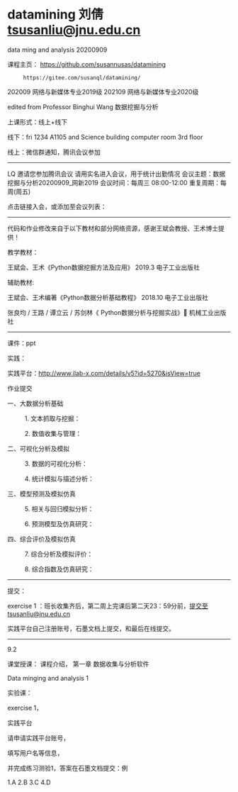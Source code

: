 # datamining  刘倩  tsusanliu@jnu.edu.cn


data ming and analysis 20200909

课程主页： https://github.com/susannusas/datamining

         https://gitee.com/susanql/datamining/

202009 网络与新媒体专业2019级 
202109 网络与新媒体专业2020级 


edited from Professor Binghui Wang 数据挖掘与分析

上课形式：线上+线下 

线下：fri 1234 A1105 and Science building computer room 3rd floor 

线上：微信群通知，腾讯会议参加

----------------

LQ 邀请您参加腾讯会议 请用实名进入会议，用于统计出勤情况
会议主题：数据挖掘与分析20200909_网新2019
会议时间：每周三 08:00-12:00
重复周期：每周(周五)

点击链接入会，或添加至会议列表：

-------------------------
代码和作业修改来自于以下教材和部分网络资源，感谢王斌会教授、王术博士提供！

教学教材：

  王斌会、王术《Python数据挖掘方法及应用》
          2019.3 电子工业出版社  

辅助教材:

  王斌会、王术编著《Python数据分析基础教程》
          2018.10 电子工业出版社
          
  张良均 / 王路 / 谭立云 / 苏剑林《 Python数据分析与挖掘实战》           机械工业出版社 
  
  
---------------------

课件：ppt 

实践： 
  
  实践平台：http://www.ilab-x.com/details/v5?id=5270&isView=true
  
  作业提交
  
一、大数据分析基础

      1. 文本抓取与挖掘：

      2. 数值收集与管理：

二、可视化分析及模拟

      3. 数据的可视化分析：

      4. 统计模拟与描述分析：

三、模型预测及模拟仿真

      5. 相关与回归模拟分析：

      6. 预测模型及仿真研究：

四、综合评价及模拟仿真

      7. 综合分析及模拟评价：

      8. 综合指数及仿真研究：  

--------------------

提交：


exercise 1 ：班长收集齐后，第二周上完课后第二天23：59分前，提交至tsusanliu@jnu.edu.cn
 
实践平台自己注册账号，石墨文档上提交，和最后在线提交。
  
      
-------------------

9.2
 
课堂授课： 课程介绍， 第一章 数据收集与分析软件

Data minging and analysis 1 




实验课：

exercise 1，

实践平台

请申请实践平台账号，

填写用户名等信息，

并完成练习测验1，答案在石墨文档提交：例

1.A
2.B
3.C
4.D 




